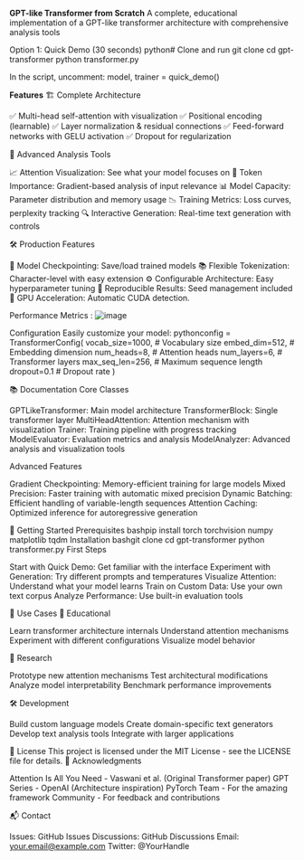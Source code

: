 **GPT-like Transformer from Scratch**
A complete, educational implementation of a GPT-like transformer architecture with comprehensive analysis tools

Option 1: Quick Demo (30 seconds)
python# Clone and run
git clone <your-repo>
cd gpt-transformer
python transformer.py

In the script, uncomment:
model, trainer = quick_demo()

**Features**
🏗️ Complete Architecture

✅ Multi-head self-attention with visualization
✅ Positional encoding (learnable)
✅ Layer normalization & residual connections
✅ Feed-forward networks with GELU activation
✅ Dropout for regularization

🧠 Advanced Analysis Tools

📈 Attention Visualization: See what your model focuses on
🎯 Token Importance: Gradient-based analysis of input relevance
📊 Model Capacity: Parameter distribution and memory usage
📉 Training Metrics: Loss curves, perplexity tracking
🔍 Interactive Generation: Real-time text generation with controls

🛠️ Production Features

💾 Model Checkpointing: Save/load trained models
📚 Flexible Tokenization: Character-level with easy extension
⚙️ Configurable Architecture: Easy hyperparameter tuning
🔄 Reproducible Results: Seed management included
🚀 GPU Acceleration: Automatic CUDA detection.



Performance Metrics : ![image](https://github.com/user-attachments/assets/1fd5a0b6-099a-4b83-a301-3a99b80b23d4)

 Configuration
Easily customize your model:
pythonconfig = TransformerConfig(
    vocab_size=1000,      # Vocabulary size
    embed_dim=512,        # Embedding dimension
    num_heads=8,          # Attention heads
    num_layers=6,         # Transformer layers
    max_seq_len=256,      # Maximum sequence length
    dropout=0.1           # Dropout rate
)

📚 Documentation
Core Classes

GPTLikeTransformer: Main model architecture
TransformerBlock: Single transformer layer
MultiHeadAttention: Attention mechanism with visualization
Trainer: Training pipeline with progress tracking
ModelEvaluator: Evaluation metrics and analysis
ModelAnalyzer: Advanced analysis and visualization tools

Advanced Features

Gradient Checkpointing: Memory-efficient training for large models
Mixed Precision: Faster training with automatic mixed precision
Dynamic Batching: Efficient handling of variable-length sequences
Attention Caching: Optimized inference for autoregressive generation

🚀 Getting Started
Prerequisites
bashpip install torch torchvision numpy matplotlib tqdm
Installation
bashgit clone <your-repo-url>
cd gpt-transformer
python transformer.py
First Steps

Start with Quick Demo: Get familiar with the interface
Experiment with Generation: Try different prompts and temperatures
Visualize Attention: Understand what your model learns
Train on Custom Data: Use your own text corpus
Analyze Performance: Use built-in evaluation tools

🎯 Use Cases
📖 Educational

Learn transformer architecture internals
Understand attention mechanisms
Experiment with different configurations
Visualize model behavior

🔬 Research

Prototype new attention mechanisms
Test architectural modifications
Analyze model interpretability
Benchmark performance improvements

🛠️ Development

Build custom language models
Create domain-specific text generators
Develop text analysis tools
Integrate with larger applications

📄 License
This project is licensed under the MIT License - see the LICENSE file for details.
🙏 Acknowledgments

Attention Is All You Need - Vaswani et al. (Original Transformer paper)
GPT Series - OpenAI (Architecture inspiration)
PyTorch Team - For the amazing framework
Community - For feedback and contributions

📬 Contact

Issues: GitHub Issues
Discussions: GitHub Discussions
Email: your.email@example.com
Twitter: @YourHandle

